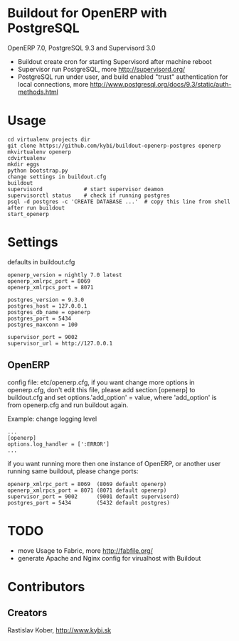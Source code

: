 # Buildout for OpenERP with PostgreSQL
OpenERP 7.0, PostgreSQL 9.3 and Supervisord 3.0
- Buildout create cron for starting Supervisord after machine reboot
- Supervisor run PostgreSQL, more http://supervisord.org/
- PostgreSQL run under user, and build enabled "trust" authentication for local connections,
 more http://www.postgresql.org/docs/9.3/static/auth-methods.html

# Usage
```
cd virtualenv projects dir
git clone https://github.com/kybi/buildout-openerp-postgres openerp
mkvirtualenv openerp
cdvirtualenv
mkdir eggs
python bootstrap.py
change settings in buildout.cfg
buildout
supervisord             # start supervisor deamon
supervisorctl status    # check if running postgres
psql -d postgres -c 'CREATE DATABASE ...'  # copy this line from shell after run buildout
start_openerp
```

# Settings
defaults in buildout.cfg

```
openerp_version = nightly 7.0 latest
openerp_xmlrpc_port = 8069
openerp_xmlrpcs_port = 8071

postgres_version = 9.3.0
postgres_host = 127.0.0.1
postgres_db_name = openerp
postgres_port = 5434
postgres_maxconn = 100

supervisor_port = 9002
supervisor_url = http://127.0.0.1
```
## OpenERP
config file: etc/openerp.cfg, if you want change more options in openerp.cfg, don't edit this file,
please add section [openerp] to buildout.cfg
and set options.'add_option' = value, where 'add_option' is from openerp.cfg and run buildout again.

Example: change logging level
```
...
[openerp]
options.log_handler = [':ERROR']
...
```

if you want running more then one instance of OpenERP, or another user running same buildout,
please change ports:
```
openerp_xmlrpc_port = 8069  (8069 default openerp)
openerp_xmlrpcs_port = 8071 (8071 default openerp)
supervisor_port = 9002      (9001 default supervisord)
postgres_port = 5434        (5432 default postgres)
```

# TODO
- move Usage to Fabric, more http://fabfile.org/
- generate Apache and Nginx config for virualhost with Buildout

# Contributors

## Creators

Rastislav Kober, http://www.kybi.sk